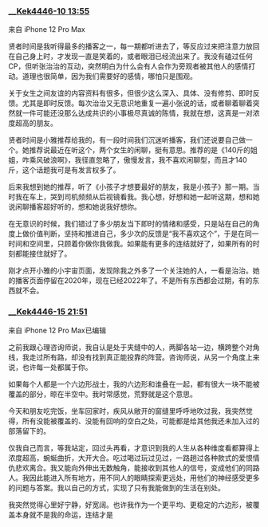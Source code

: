 ### [__Kek444](https://weibo.com/u/1277981002)[6-10 13:55](https://weibo.com/1277981002/Lx4cWuxWw)

来自 iPhone 12 Pro Max

贤者时间是我听得最多的播客之一，每一期都听进去了，等反应过来把注意力放回在自己身上时，才发现一直是笑着的，或者眼泪已经流出来了。我没有磕过任何CP，但听张治治的互动，突然明白为什么会有人会作为旁观者被其他人的感情打动。道理也很简单，因为我们需要好的感情，哪怕只是围观。

关于女生之间友谊的内容资料有很多，但很少这么深入、具体、没有修剪、即时反馈。尤其是即时反馈。每次治治又无意识地重复一遍小张说的话，或者聊着聊着突然就一件可能还没那么达成共识的小事极尽真诚的陈情，我就在想，这真是一对浓度超高的朋友。

贤者时间是小雅推荐给我的，有一段时间我们沉迷听播客，我们还说要自己做一个。她推荐说最近在听这个，两个女生的闲聊，挺有意思。推荐的是《140斤的姐姐，咋乘风破浪啊》，我径直忽略了，傲慢发言，我不喜欢闲聊型，而且才140斤，这个话题我可是有发言权多了。

后来我想到她的推荐，听了《小孩子才想要最好的朋友，我是小孩子》那一期。当时我在车上，哭到司机频频从后视镜看我。我心想，好想和她一起听这期，想和她说闲聊播客超好听的，想和她说我好想你。

在无意识的时候，我们错过了多少朋友当下即时的情绪和感受，只是站在自己的角度上做价值判断，坚持和推进自己，多少次的反馈是“我不喜欢这个”，于是在同一时间和空间里，只顾着你做你我做我。如果能有更多的连结就好了，如果所有的时刻都能接住就好了。

刚才点开小雅的小宇宙页面，发现除我之外多了一个关注她的人，一看是治治。她的播客页面停留在2020年，现在已经2022年了。不是所有东西都会过期，有的东西就不会。


### [__Kek444](https://weibo.com/u/1277981002)[6-15 21:51](https://weibo.com/1277981002/LxSspwEBu)

来自 iPhone 12 Pro Max已编辑

之前我跟心理咨询师说，我自认是处于夹缝中的人，两脚各站一边，横跨整个对角线，我走过所有路，却没有找到真正能投靠的阵营。咨询师说，从另一个角度上来说，也许每一处都属于你。

如果每个人都是一个六边形战士，我的六边形和谁叠在一起，都有很大一块不能被覆盖的部分，晾在半空中。我时常感觉，荒野就是这个意思。

今天和朋友吃完饭，坐车回家时，疾风从敞开的窗缝里呼呼地吹过我，我突然觉得，所有没能被覆盖的、没能有回响的空白之处，可能都是给其他我还未加入过的部落留下的。

仅我自己而言，等我站定，回过头再看，才意识到我的人生从各种维度看都算得上浓度超高，蜿蜒曲折，大开大合。吃过喝过玩过见过，一路趟过各种款式的爱恨情仇悲欢离合。我又能向外伸出无数触角，能接收到其他人的信号，变成他们的同路人。我因此能进入所有地方，用不同人的眼睛探索更远处，用他们的神经感受更多的问题与答案。我以自己的方式，实现了只有我能做到的生活在别处。

我突然觉得心里好宁静，好宽阔。也许我作为一个更平均、更稳定的六边形，被覆盖本身就不是我的命运，连结才是


